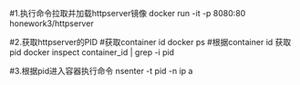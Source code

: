 #1.执行命令拉取并加载httpserver镜像
docker run -it  -p 8080:80 honework3/httpserver

#2.获取httpserver的PID
  #获取container id
  docker ps 
  #根据container id 获取pid
  docker inspect container_id | grep -i pid

#3.根据pid进入容器执行命令
   nsenter -t pid -n ip a